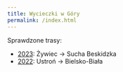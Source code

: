 ```yaml
---
title: Wycieczki w Góry
permalink: /index.html
---
```


Sprawdzone trasy:

- [2023](./2023): Żywiec &rarr; Sucha Beskidzka
- [2022](./2022): Ustroń &rarr; Bielsko-Biała